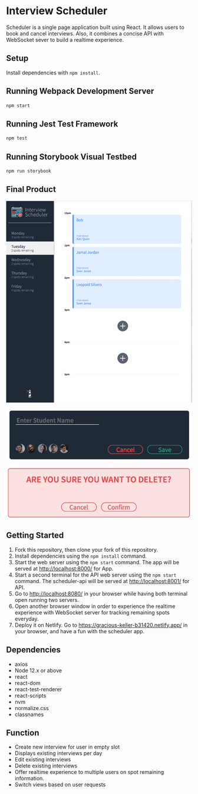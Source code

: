 # Interview Scheduler

Scheduler is a single page application built using React. It allows users to book and cancel interviews. Also, it combines a concise API with WebSocket sever to build a realtime experience.

## Setup

Install dependencies with `npm install`.

## Running Webpack Development Server

```sh
npm start
```

## Running Jest Test Framework

```sh
npm test
```

## Running Storybook Visual Testbed

```sh
npm run storybook
```


## Final Product

!["screenshot of scheduler overview"](https://github.com/maggiezhao11/scheduler/blob/master/docs/scheduler-overview.png)

!["screenshot of interview form"](https://github.com/maggiezhao11/scheduler/blob/master/docs/interview-form.png)

!["screenshot of cancel confirm mode"](https://github.com/maggiezhao11/scheduler/blob/master/docs/cancel-confirm.png)

## Getting Started

1. Fork this repository, then clone your fork of this repository.
2. Install dependencies using the `npm install` command.
3. Start the web server using the `npm start` command. The app will be served at <http://localhost:8000/> for App.
3. Start a second terminal for the API web server using the `npm start` command. The scheduler-api will be served at <http://localhost:8001/> for API.
4. Go to <http://localhost:8080/> in your browser while having both terminal open running two servers.
5. Open another browser window in order to experience the realtime experience with WebSocket server for tracking remaining spots everyday.
5. Deploy it on Netlify. Go to <https://gracious-keller-b31420.netlify.app/> in your browser, and have a fun with the scheduler app.


## Dependencies
- axios
- Node 12.x or above
- react
- react-dom
- react-test-renderer
- react-scripts
- nvm
- normalize.css
- classnames



## Function
- Create new interview for user in empty slot
- Displays existing interviews per day
- Edit existing interviews 
- Delete existing interviews
- Offer realtime experience to multiple users on spot remaining information.
- Switch views based on user requests
